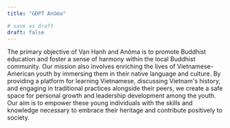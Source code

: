 ```yaml
---
title: "GĐPT Anôma"

# save as draft
draft: false
---
```


The primary objective of Vạn Hạnh and Anôma is to promote Buddhist education and foster a sense of harmony within the local Buddhist community. Our mission also involves enriching the lives of Vietnamese-American youth by immersing them in their native language and culture. By providing a platform for learning Vietnamese, discussing Vietnam's history, and engaging in traditional practices alongside their peers, we create a safe space for personal growth and leadership development among the youth. Our aim is to empower these young individuals with the skills and knowledge necessary to embrace their heritage and contribute positively to society.
